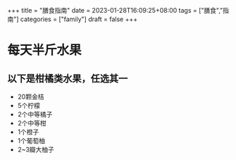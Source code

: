 +++
title = "膳食指南"
date = 2023-01-28T16:09:25+08:00
tags = ["膳食","指南"]
categories = ["family"]
draft = false
+++
# 每天半斤水果
## 以下是柑橘类水果，任选其一

-   20颗金桔    
-   5个柠檬    
-   2个中等橘子
-   2个中等柑
-   1个橙子    
-   1个葡萄柚    
-   2~3瓣大柚子